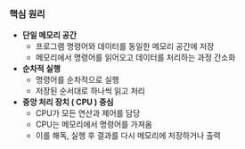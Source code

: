 ### 핵심 원리
- **단일 메모리 공간**
	- 프로그램 명령어와 데이터를 동일한 메모리 공간에 저장
	- 메모리에서 명령어를 읽어오고 데이터를 처리하는 과정 간소화
- **순차적 실행** 
	- 명령어를 순차적으로 실행
	- 저장된 순서대로 하나씩 읽고 처리
- **중앙 처리 장치 ( CPU ) 중심**
	- CPU가 모든 연산과 제어를 담당
	- CPU는 메모리에서 명령어를 가져옴
	- 이를 해독, 실행 후 결과를 다시 메모리에 저장하거나 출력